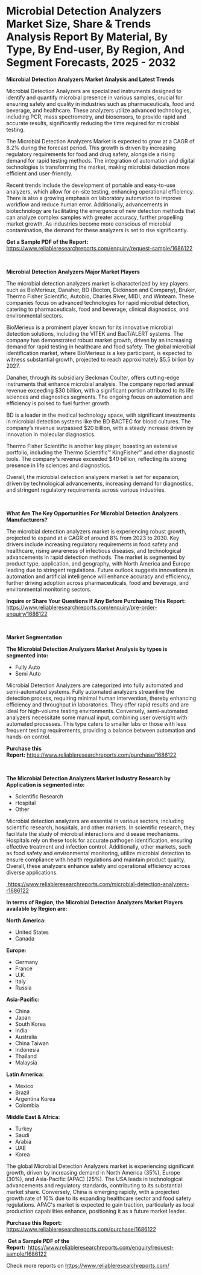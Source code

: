 <p><h1>Microbial Detection Analyzers Market Size, Share & Trends Analysis Report By Material, By Type, By End-user, By Region, And Segment Forecasts, 2025 - 2032</h1></p><p><strong>Microbial Detection Analyzers Market Analysis and Latest Trends</strong></p>
<p><p>Microbial Detection Analyzers are specialized instruments designed to identify and quantify microbial presence in various samples, crucial for ensuring safety and quality in industries such as pharmaceuticals, food and beverage, and healthcare. These analyzers utilize advanced technologies, including PCR, mass spectrometry, and biosensors, to provide rapid and accurate results, significantly reducing the time required for microbial testing.</p><p>The Microbial Detection Analyzers Market is expected to grow at a CAGR of 8.2% during the forecast period. This growth is driven by increasing regulatory requirements for food and drug safety, alongside a rising demand for rapid testing methods. The integration of automation and digital technologies is transforming the market, making microbial detection more efficient and user-friendly.</p><p>Recent trends include the development of portable and easy-to-use analyzers, which allow for on-site testing, enhancing operational efficiency. There is also a growing emphasis on laboratory automation to improve workflow and reduce human error. Additionally, advancements in biotechnology are facilitating the emergence of new detection methods that can analyze complex samples with greater accuracy, further propelling market growth. As industries become more conscious of microbial contamination, the demand for these analyzers is set to rise significantly.</p></p>
<p><strong>Get a Sample PDF of the Report:&nbsp;</strong> <a href="https://www.reliableresearchreports.com/enquiry/request-sample/1686122?utm_campaign=2098&utm_medium=2&utm_source=Github&utm_content=ia&utm_term=11042025&utm_id=microbial-detection-analyzers">https://www.reliableresearchreports.com/enquiry/request-sample/1686122</a></p>
<p>&nbsp;</p>
<p><strong>Microbial Detection Analyzers Major Market Players</strong></p>
<p><p>The microbial detection analyzers market is characterized by key players such as BioMerieux, Danaher, BD (Becton, Dickinson and Company), Bruker, Thermo Fisher Scientific, Autobio, Charles River, MIDI, and Winteam. These companies focus on advanced technologies for rapid microbial detection, catering to pharmaceuticals, food and beverage, clinical diagnostics, and environmental sectors.</p><p>BioMerieux is a prominent player known for its innovative microbial detection solutions, including the VITEK and BacT/ALERT systems. The company has demonstrated robust market growth, driven by an increasing demand for rapid testing in healthcare and food safety. The global microbial identification market, where BioMerieux is a key participant, is expected to witness substantial growth, projected to reach approximately $5.5 billion by 2027.</p><p>Danaher, through its subsidiary Beckman Coulter, offers cutting-edge instruments that enhance microbial analysis. The company reported annual revenue exceeding $30 billion, with a significant portion attributed to its life sciences and diagnostics segments. The ongoing focus on automation and efficiency is poised to fuel further growth.</p><p>BD is a leader in the medical technology space, with significant investments in microbial detection systems like the BD BACTEC for blood cultures. The company’s revenue surpassed $20 billion, with a steady increase driven by innovation in molecular diagnostics.</p><p>Thermo Fisher Scientific is another key player, boasting an extensive portfolio, including the Thermo Scientific™ KingFisher™ and other diagnostic tools. The company's revenue exceeded $40 billion, reflecting its strong presence in life sciences and diagnostics.</p><p>Overall, the microbial detection analyzers market is set for expansion, driven by technological advancements, increasing demand for diagnostics, and stringent regulatory requirements across various industries.</p></p>
<p>&nbsp;</p>
<p><strong>What Are The Key Opportunities For Microbial Detection Analyzers Manufacturers?</strong></p>
<p><p>The microbial detection analyzers market is experiencing robust growth, projected to expand at a CAGR of around 8% from 2023 to 2030. Key drivers include increasing regulatory requirements in food safety and healthcare, rising awareness of infectious diseases, and technological advancements in rapid detection methods. The market is segmented by product type, application, and geography, with North America and Europe leading due to stringent regulations. Future outlook suggests innovations in automation and artificial intelligence will enhance accuracy and efficiency, further driving adoption across pharmaceuticals, food and beverage, and environmental monitoring sectors.</p></p>
<p><strong>Inquire or Share Your Questions If Any Before Purchasing This Report:</strong> <a href="https://www.reliableresearchreports.com/enquiry/pre-order-enquiry/1686122?utm_campaign=2098&utm_medium=2&utm_source=Github&utm_content=ia&utm_term=11042025&utm_id=microbial-detection-analyzers">https://www.reliableresearchreports.com/enquiry/pre-order-enquiry/1686122</a></p>
<p>&nbsp;</p>
<p><strong>Market Segmentation</strong></p>
<p><strong>The Microbial Detection Analyzers Market Analysis by types is segmented into:</strong></p>
<p><ul><li>Fully Auto</li><li>Semi Auto</li></ul></p>
<p><p>Microbial Detection Analyzers are categorized into fully automated and semi-automated systems. Fully automated analyzers streamline the detection process, requiring minimal human intervention, thereby enhancing efficiency and throughput in laboratories. They offer rapid results and are ideal for high-volume testing environments. Conversely, semi-automated analyzers necessitate some manual input, combining user oversight with automated processes. This type caters to smaller labs or those with less frequent testing requirements, providing a balance between automation and hands-on control.</p></p>
<p><strong>Purchase this Report:&nbsp;</strong><a href="https://www.reliableresearchreports.com/purchase/1686122?utm_campaign=2098&utm_medium=2&utm_source=Github&utm_content=ia&utm_term=11042025&utm_id=microbial-detection-analyzers">https://www.reliableresearchreports.com/purchase/1686122</a></p>
<p>&nbsp;</p>
<p><strong>The Microbial Detection Analyzers Market Industry Research by Application is segmented into:</strong></p>
<p><ul><li>Scientific Research</li><li>Hospital</li><li>Other</li></ul></p>
<p><p>Microbial detection analyzers are essential in various sectors, including scientific research, hospitals, and other markets. In scientific research, they facilitate the study of microbial interactions and disease mechanisms. Hospitals rely on these tools for accurate pathogen identification, ensuring effective treatment and infection control. Additionally, other markets, such as food safety and environmental monitoring, utilize microbial detection to ensure compliance with health regulations and maintain product quality. Overall, these analyzers enhance safety and operational efficiency across diverse applications.</p></p>
<p><a href="https://www.reliableresearchreports.com/microbial-detection-analyzers-r1686122?utm_campaign=2098&utm_medium=2&utm_source=Github&utm_content=ia&utm_term=11042025&utm_id=microbial-detection-analyzers">&nbsp;https://www.reliableresearchreports.com/microbial-detection-analyzers-r1686122</a></p>
<p><strong>In terms of Region, the Microbial Detection Analyzers Market Players available by Region are:</strong></p>
<p>
    <p> <strong> North America: </strong>
        <ul>
            <li>United States</li>
            <li>Canada</li>
        </ul>
        </p> 
    <p> <strong> Europe: </strong>
        <ul>
            <li>Germany</li>
            <li>France</li>
            <li>U.K.</li>
            <li>Italy</li>
            <li>Russia</li>
        </ul>
        </p> 
    <p> <strong> Asia-Pacific: </strong>
        <ul>
            <li>China</li>
            <li>Japan</li>
            <li>South Korea</li>
            <li>India</li>
            <li>Australia</li>
            <li>China Taiwan</li>
            <li>Indonesia</li>
            <li>Thailand</li>
            <li>Malaysia</li>
        </ul>
        </p> 
    <p> <strong> Latin America: </strong>
        <ul>
            <li>Mexico</li>
            <li>Brazil</li>
            <li>Argentina Korea</li>
            <li>Colombia</li>
        </ul>
        </p> 
    <p> <strong> Middle East & Africa: </strong>
        <ul>
            <li>Turkey</li>
            <li>Saudi</li>
            <li>Arabia</li>
            <li>UAE</li>
            <li>Korea</li>
        </ul>
    </p>
    </p>
<p><p>The global Microbial Detection Analyzers market is experiencing significant growth, driven by increasing demand in North America (35%), Europe (30%), and Asia-Pacific (APAC) (25%). The USA leads in technological advancements and regulatory standards, contributing to its substantial market share. Conversely, China is emerging rapidly, with a projected growth rate of 10% due to its expanding healthcare sector and food safety regulations. APAC's market is expected to gain traction, particularly as local production capabilities enhance, positioning it as a future market leader.</p></p>
<p><strong>Purchase this Report: </strong><a href="https://www.reliableresearchreports.com/purchase/1686122?utm_campaign=2098&utm_medium=2&utm_source=Github&utm_content=ia&utm_term=11042025&utm_id=microbial-detection-analyzers">https://www.reliableresearchreports.com/purchase/1686122</a></p>
<p>&nbsp;<strong>Get a Sample PDF of the Report:&nbsp;&nbsp;</strong><a href="https://www.reliableresearchreports.com/enquiry/request-sample/1686122?utm_campaign=2098&utm_medium=2&utm_source=Github&utm_content=ia&utm_term=11042025&utm_id=microbial-detection-analyzers">https://www.reliableresearchreports.com/enquiry/request-sample/1686122</a></p>
<p><strong></strong></p>
<p>Check more reports on <a href="https://www.reliableresearchreports.com/?utm_campaign=2098&utm_medium=2&utm_source=Github&utm_content=ia&utm_term=11042025&utm_id=microbial-detection-analyzers">https://www.reliableresearchreports.com/</a></p>